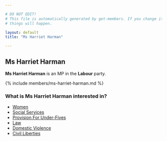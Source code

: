 ```yaml
---

# DO NOT EDIT!
# This file is automatically generated by get-members. If you change it, bad
# things will happen.

layout: default
title: "Ms Harriet Harman"

---
```


## Ms Harriet Harman

**Ms Harriet Harman** is an MP in the **Labour** party.

{% include members/ms-harriet-harman.md %}

### What is Ms Harriet Harman interested in?


* [Women](/interests/women.html)
* [Social Services](/interests/social-services.html)
* [Provision For Under-Fives](/interests/provision-for-under-fives.html)
* [Law](/interests/law.html)
* [Domestic Violence](/interests/domestic-violence.html)
* [Civil Liberties](/interests/civil-liberties.html)
